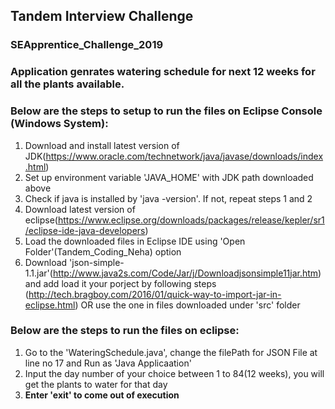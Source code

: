 ## Tandem Interview Challenge
### SEApprentice_Challenge_2019

### Application genrates watering schedule for next 12 weeks for all the plants available.

### Below are the steps to setup to run the files on Eclipse Console (Windows System):
1. Download and install latest version of JDK(https://www.oracle.com/technetwork/java/javase/downloads/index.html)
2. Set up environment variable 'JAVA_HOME' with JDK path downloaded above
3. Check if java is installed by 'java -version'. If not, repeat steps 1 and 2
4. Download latest version of eclipse(https://www.eclipse.org/downloads/packages/release/kepler/sr1/eclipse-ide-java-developers)
5. Load the downloaded files in Eclipse IDE using 'Open Folder'(Tandem_Coding_Neha) option
6. Download 'json-simple-1.1.jar'(http://www.java2s.com/Code/Jar/j/Downloadjsonsimple11jar.htm) and add load it your porject by following steps (http://tech.bragboy.com/2016/01/quick-way-to-import-jar-in-eclipse.html) OR use the one in files downloaded under 'src' folder
    
### Below are the steps to run the files on eclipse:
1. Go to the 'WateringSchedule.java', change the filePath for JSON File at line no 17 and Run as 'Java Applicaation'
2. Input the day number of your choice between 1 to 84(12 weeks), you will get the plants to water for that day
3. **Enter 'exit' to come out of execution**

    

